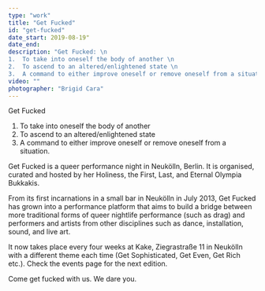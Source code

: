 ```yaml
---
type: "work"
title: "Get Fucked"
id: "get-fucked"
date_start: 2019-08-19"
date_end:
description: "Get Fucked: \n
1.  To take into oneself the body of another \n
2.	To ascend to an altered/enlightened state \n
3.	A command to either improve oneself or remove oneself from a situation." 
video: ""
photographer: "Brigid Cara"
---
```


Get Fucked

1.	To take into oneself the body of another  
2.	To ascend to an altered/enlightened state  
3.	A command to either improve oneself or remove oneself from a situation.  

Get Fucked is a queer performance night in Neukölln, Berlin. It is organised, curated and hosted by her Holiness, the First, Last, and Eternal Olympia Bukkakis. 

From its first incarnations in a small bar in Neukölln in July 2013, Get Fucked has grown into a performance platform that aims to build a bridge between more traditional forms of queer nightlife performance (such as drag) and performers and artists from other disciplines such as dance, installation, sound, and live art.  

It now takes place every four weeks at Kake, Ziegrastraße 11 in Neukölln with a different theme each time (Get Sophisticated, Get Even, Get Rich etc.). Check the events page for the next edition.  

Come get fucked with us. We dare you.  